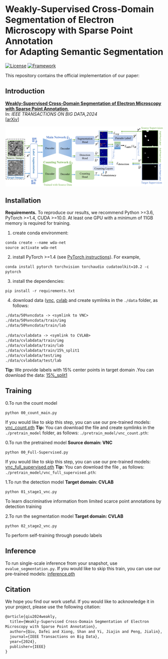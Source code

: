 # Weakly-Supervised Cross-Domain Segmentation of Electron Microscopy with Sparse Point Annotation <br/> for Adapting Semantic Segmentation
[![License](https://img.shields.io/badge/License-Apache%202.0-blue.svg)](https://opensource.org/licenses/Apache-2.0)
[![Framework](https://img.shields.io/badge/PyTorch-%23EE4C2C.svg?&logo=PyTorch&logoColor=white)](https://pytorch.org/)

This repository contains the official implementation of our paper:

## Introduction
[**Weakly-Supervised Cross-Domain Segmentation of Electron Microscopy with Sparse Point Annotation**](https://ieeexplore.ieee.org/abstract/document/10473097),<br>
In: *IEEE TRANSACTIONS ON BIG DATA,2024*<br>
[[arXiv](https://arxiv.org/pdf/2404.00667.pdf)]

![img](img/WDA.png)


## Installation
**Requirements.** To reproduce our results, we recommend Python >=3.6, PyTorch >=1.4, CUDA >=10.0. At least one GPU with a minimum of 11GB memory is required for training.







1. create conda environment:
```
conda create --name wda-net
source activate wda-net
```

2. install PyTorch >=1.4 (see [PyTorch instructions](https://pytorch.org/get-started/locally/)). For example,

```
conda install pytorch torchvision torchaudio cudatoolkit=10.2 -c pytorch
```

3. install the dependencies:
```
pip install -r requirements.txt
```

4. download data ([vnc](https://github.com/unidesigner/groundtruth-drosophila-vnc/tree/master/stack2/raw), [cvlab](https://www.epfl.ch/labs/cvlab/data/data-em//) and create symlinks in the ```./data``` folder, as follows:

```
./data/50%vncdata -> <symlink to VNC>
./data/50%vncdata/train/img
./data/50%vncdata/train/lab

./data/cvlabdata -> <symlink to CVLAB>
./data/cvlabdata/train/img
./data/cvlabdata/train/lab
./data/cvlabdata/train/15%_split1
./data/cvlabdata/test/img
./data/cvlabdata/test/lab

```

**Tip:** We provide labels with 15% center points in target domain .You can download the data:
[15%_split1](https://drive.google.com/drive/folders/1D9TKm7Wo6ohX3AmjZSmo4m4cl7Lb6v_Z)



## Training 


0.To run the count model
```
python 00_count_main.py
```
If you would like to skip this step, you can use our pre-trained models:
[vnc_count.pth](https://drive.google.com/drive/folders/1ippr-tdam7SjBSm6-NgSb0bMqx0WH1Tr)
**Tip:** You can download the file and create symlinks in the ```./pretrain_model``` folder, as follows: ```./pretrain_model/vnc_count.pth```:

0.To run the pretrained model
**Source domain: VNC**
```
python 00_Full-Supervised.py
```
If you would like to skip this step, you can use our pre-trained models:
[vnc_full_supervised.pth](https://drive.google.com/drive/folders/1ippr-tdam7SjBSm6-NgSb0bMqx0WH1Tr) 
**Tip:** You can download the file , as follows: ```./pretrain_model/vnc_full_supervised.pth```:

1.To run the detection model
**Target domain: CVLAB**
```
python 01_stage1_vnc.py
```
To learn discriminative information from limited scarce point annotations by detection training

2.To run the segmentation model
**Target domain: CVLAB**
```
python 02_stage2_vnc.py
```
To perform self-training through pseudo labels

## Inference

To run single-scale inference from your snapshot, use ```evalue_segmentation.py```.
If you would like to skip this train, you can use our pre-trained models:
[inference.pth](https://drive.google.com/drive/folders/1ippr-tdam7SjBSm6-NgSb0bMqx0WH1Tr) 


## Citation
We hope you find our work useful. If you would like to acknowledge it in your project, please use the following citation:

```
@article{qiu2024weakly,
  title={Weakly-Supervised Cross-Domain Segmentation of Electron Microscopy with Sparse Point Annotation},
  author={Qiu, Dafei and Xiong, Shan and Yi, Jiajin and Peng, Jialin},
  journal={IEEE Transactions on Big Data},
  year={2024},
  publisher={IEEE}
}
```